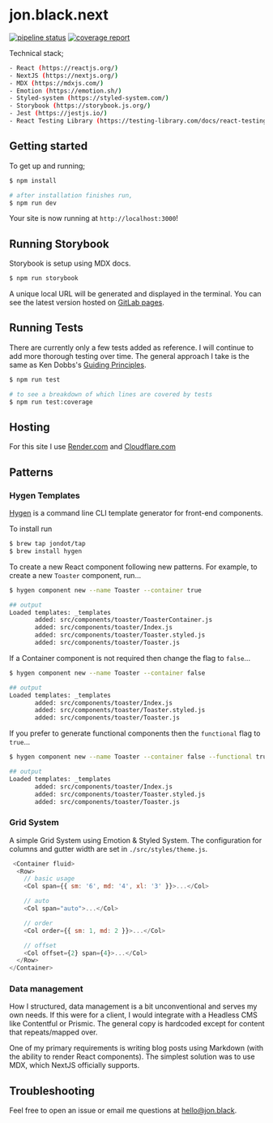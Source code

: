 # jon.black.next
[![pipeline status](https://gitlab.com/jondotblack/jon.black/badges/master/pipeline.svg)](https://gitlab.com/jondotblack/jon.black/-/commits/master) [![coverage report](https://gitlab.com/jondotblack/jon.black/badges/master/coverage.svg)](https://gitlab.com/jondotblack/jon.black/-/commits/master)

Technical stack;
``` bash
- React (https://reactjs.org/)
- NextJS (https://nextjs.org/)
- MDX (https://mdxjs.com/)
- Emotion (https://emotion.sh/)
- Styled-system (https://styled-system.com/)
- Storybook (https://storybook.js.org/)
- Jest (https://jestjs.io/)
- React Testing Library (https://testing-library.com/docs/react-testing-library/intro)
```


##  Getting started
To get up and running;

``` bash
$ npm install

# after installation finishes run,
$ npm run dev
```

Your site is now running at `http://localhost:3000`!


##  Running Storybook
Storybook is setup using MDX docs.

``` bash
$ npm run storybook
```

A unique local URL will be generated and displayed in the terminal.  You can see the latest version hosted on [GitLab pages](https://jondotblack.gitlab.io/jon.black/).


##  Running Tests
There are currently only a few tests added as reference.  I will continue to add more thorough testing over time.  The general approach I take is the same as Ken Dobbs's [Guiding Principles](https://testing-library.com/docs/guiding-principles).

``` bash
$ npm run test

# to see a breakdown of which lines are covered by tests
$ npm run test:coverage
```


## Hosting
For this site I use [Render.com](https://render.com/) and [Cloudflare.com](https://www.cloudflare.com/)


## Patterns

### Hygen Templates
[Hygen](http://www.hygen.io/) is a command line CLI template generator for front-end components.

To install run
``` bash
$ brew tap jondot/tap
$ brew install hygen
```

To create a new React component following new patterns.  For example, to create a new `Toaster` component, run...

``` bash
$ hygen component new --name Toaster --container true

## output
Loaded templates: _templates
       added: src/components/toaster/ToasterContainer.js
       added: src/components/toaster/Index.js
       added: src/components/toaster/Toaster.styled.js
       added: src/components/toaster/Toaster.js
```

If a Container component is not required then change the flag to `false`...
``` bash
$ hygen component new --name Toaster --container false

## output
Loaded templates: _templates
       added: src/components/toaster/Index.js
       added: src/components/toaster/Toaster.styled.js
       added: src/components/toaster/Toaster.js
```

If you prefer to generate functional components then the `functional` flag to `true`...
``` bash
$ hygen component new --name Toaster --container false --functional true

## output
Loaded templates: _templates
       added: src/components/toaster/Index.js
       added: src/components/toaster/Toaster.styled.js
       added: src/components/toaster/Toaster.js
```

### Grid System
A simple Grid System using Emotion & Styled System.  The configuration for columns and gutter width are set in `./src/styles/theme.js`.

``` javascript
 <Container fluid>
  <Row>
    // basic usage
    <Col span={{ sm: '6', md: '4', xl: '3' }}>...</Col>

    // auto
    <Col span="auto">...</Col>

    // order
    <Col order={{ sm: 1, md: 2 }}>...</Col>

    // offset
    <Col offset={2} span={4}>...</Col>
  </Row>
</Container>
```

### Data management
How I structured, data management is a bit unconventional and serves my own needs.  If this were for a client, I would integrate with a Headless CMS like Contentful or Prismic.  The general copy is hardcoded except for content that repeats/mapped over.  

One of my primary requirements is writing blog posts using Markdown (with the ability to render React components).  The simplest solution was to use MDX, which NextJS officially supports.


## Troubleshooting
Feel free to open an issue or email me questions at [hello@jon.black](hello@jon.black).
